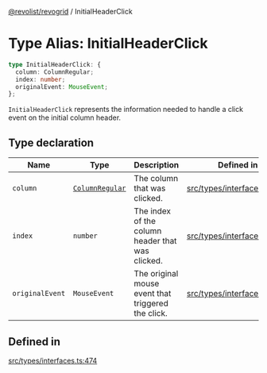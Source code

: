 [@revolist/revogrid](README.md) / InitialHeaderClick

# Type Alias: InitialHeaderClick

```ts
type InitialHeaderClick: {
  column: ColumnRegular;
  index: number;
  originalEvent: MouseEvent;
};
```

`InitialHeaderClick` represents the information needed to handle a click
event on the initial column header.

## Type declaration

| Name | Type | Description | Defined in |
| ------ | ------ | ------ | ------ |
| `column` | [`ColumnRegular`](Interface.ColumnRegular.md) | The column that was clicked. | [src/types/interfaces.ts:486](https://github.com/revolist/revogrid/blob/39cfd614966a26ee6ce63b18984e6b24b2874cc5/src/types/interfaces.ts#L486) |
| `index` | `number` | The index of the column header that was clicked. | [src/types/interfaces.ts:478](https://github.com/revolist/revogrid/blob/39cfd614966a26ee6ce63b18984e6b24b2874cc5/src/types/interfaces.ts#L478) |
| `originalEvent` | `MouseEvent` | The original mouse event that triggered the click. | [src/types/interfaces.ts:482](https://github.com/revolist/revogrid/blob/39cfd614966a26ee6ce63b18984e6b24b2874cc5/src/types/interfaces.ts#L482) |

## Defined in

[src/types/interfaces.ts:474](https://github.com/revolist/revogrid/blob/39cfd614966a26ee6ce63b18984e6b24b2874cc5/src/types/interfaces.ts#L474)
